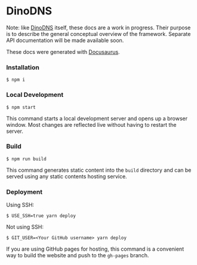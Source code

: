 # DinoDNS

Note: like [DinoDNS](https://github.com/jafayer/dinodns) itself, these docs are a work in progress. Their purpose is to describe the general conceptual overview of the framework. Separate API documentation will be made available soon.

These docs were generated with [Docusaurus](https://docusaurus.io).

### Installation

```
$ npm i
```

### Local Development

```
$ npm start
```

This command starts a local development server and opens up a browser window. Most changes are reflected live without having to restart the server.

### Build

```
$ npm run build
```

This command generates static content into the `build` directory and can be served using any static contents hosting service.

### Deployment

Using SSH:

```
$ USE_SSH=true yarn deploy
```

Not using SSH:

```
$ GIT_USER=<Your GitHub username> yarn deploy
```

If you are using GitHub pages for hosting, this command is a convenient way to build the website and push to the `gh-pages` branch.
